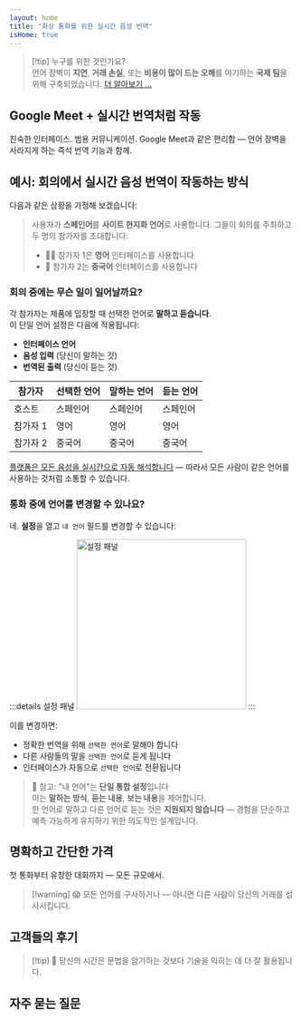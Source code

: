 ```yaml
---
layout: home
title: "화상 통화를 위한 실시간 음성 번역"
isHome: true
---
```


<HeroSection title="**모든** 언어로 만나세요" :typingSpeed="10" text="**화상 통화**에서 실시간 음성 번역 — 빠르고, 명확하며, 경계 없는 소통.">
<NavButton buttonLabel="작동 방식" buttonClass="brand" to="/#HowItWorks" />
<NavButton buttonLabel="어시스턴트" buttonClass="alt" to="/chat" />
</HeroSection>

<span id="1"></span>
<FeatureBlock
    :card="{
      title: '번역 ≠ 이해. 다음 단계는 이것입니다.',
      details: '언어에 관계없이, 마치 같은 언어를 사용하는 것처럼 당신의 목소리가 들리고 이해됩니다.',
      items: [
        '✧ 자연스럽게, [실시간으로](./product/overview/how-it-works), 자막이나 지연 없이.',
        '✧ AI 기반 해석이 어조, 의도, 업계별 전문 용어를 포착합니다.',
      ],
      link: './product/overview/what-is-intermind',
      src: {
        light: '/media-kit/animals-cartoon-3-2.png',
        dark: '/1d.png',
      },
      inversion: false,
    }"
  />

<span id="2"></span>
<FeatureBlock
    :card="{
      title: '회의 속의 마음',
      details: 'InterMind는 모든 다국어 통화를 명확하고 검색 가능한 지식으로 변환합니다.',
      items: [
        '✧ **무엇이든 물어보세요** — AI가 **회의 전반에서** 답변을 찾습니다.',
        '✧ 작업, 담당자, 마감일을 자동으로 추출합니다.',
        '✧ 핵심 사항을 모든 언어로 즉시 요약합니다.',
      ],
      link: './product/overview/how-it-works#🧩-deep-memory-deep-understanding',
      src: {
        light: '/2l.png',
        dark: '/2d.png',
      },
      inversion: true,
    }"
  />

<span id="3"></span>
<FeatureBlock
    :card="{
      title: '진지한 회의를 위해 구축됨 — 단순한 대화가 아닌',
      details: 'InterMind는 가벼운 애드온이나 플러그인이 아닌 [전문급 화상 회의 플랫폼](./product/overview/video-meeting-platform)입니다.',
      items: [
        '✧ 1080p 해상도, 스마트 노이즈 억제, 일정 관리, 중재, 화면 공유, 녹화, 자막, 참가자 채팅 및 캘린더 통합 — 모든 것이 내장되어 **바로 사용 가능**합니다.',
      ],
      link: './product/overview/video-meeting-platform',
      src: {
        light: '/3l.mp4',
        dark: '/3d.mp4',
      },
      inversion: false,
    }"
  />

<span id="4"></span>
<FeatureBlock
    :card="{
      title: '중요한 곳의 프라이버시',
      details: 'InterMind는 프라이버시와 통제가 가장 중요한 신뢰가 중요한 대화를 위해 구축되었습니다.',
      items: ['✧ [프라이버시 존](./product/overview/privacy-architecture) — EU, US, 동남아시아', '✧ **데이터 훈련 제로**. 제3자 접근 없음.'],
      link: './product/overview/privacy-architecture',
      src: {
        light: '/4l.png',
        dark: '/4d.png',
      },
      inversion: true,
    }"
  />

> [!tip] 누구를 위한 것인가요?  
> 언어 장벽이 **지연**, **거래 손실**, 또는 **비용이 많이 드는 오해**를 야기하는 **국제 팀**을 위해 구축되었습니다. [더 알아보기 ...](./product/overview/markets)

## Google Meet + 실시간 번역처럼 작동

친숙한 인터페이스. 범용 커뮤니케이션. Google Meet과 같은 편리함 — 언어 장벽을 사라지게 하는 즉석 번역 기능과 함께.

<span id="HowItWorks"></span>

<FeatureCards
    :features="[
      {
        title: '무료 가입',
        details: '언어를 선택하고 [계정을 생성](#Pricing)하세요.',
        icon: {
          light: '/signUp.png',
          dark: '/signUp.png',
        },
      },
      {
        title: '회의 시작',
        details: '즉시 생성하거나 미리 예약하세요.',
        icon: {
          light: '/start.png',
          dark: '/start.png',
        },
      },
      {
        title: '회의 참여',
        details: '링크를 클릭하고, 이름을 입력하고, 즉시 참여하세요.',
        icon: {
          light: '/join.png',
          dark: '/join.png',
        },
      },
      {
        title: '자신의 언어로 대화',
        details: '모든 사람이 자신의 언어로 말하고 듣습니다.',
        icon: {
          light: '/meeting.png',
          dark: '/meeting.png',
        },
      },
    ]"
  />

<span id="Example"></span>

## 예시: 회의에서 실시간 음성 번역이 작동하는 방식

다음과 같은 상황을 가정해 보겠습니다:

> 사용자가 **스페인어**를 **사이트 현지화 언어**로 사용합니다. 그들이 회의를 주최하고 두 명의 참가자를 초대합니다:
>
> - 🧑‍💼 참가자 1은 **영어** 인터페이스를 사용합니다
> - 👩 참가자 2는 **중국어** 인터페이스를 사용합니다

### 회의 중에는 무슨 일이 일어날까요?

각 참가자는 제품에 입장할 때 선택한 언어로 **말하고 듣습니다**.  
이 단일 언어 설정은 다음에 적용됩니다:

- **인터페이스 언어**
- **음성 입력** (당신이 말하는 것)
- **번역된 출력** (당신이 듣는 것)

| 참가자    | 선택한 언어 | 말하는 언어 | 듣는 언어 |
| --------- | ----------- | ----------- | --------- |
| 호스트    | 스페인어    | 스페인어    | 스페인어  |
| 참가자 1  | 영어        | 영어        | 영어      |
| 참가자 2  | 중국어      | 중국어      | 중국어    |

[플랫폼은 모든 음성을 실시간으로 자동 해석합니다](./product/overview/how-it-works) — 따라서 모든 사람이 같은 언어를 사용하는 것처럼 소통할 수 있습니다.

### 통화 중에 언어를 변경할 수 있나요?

네. **설정**을 열고 `내 언어` 필드를 변경할 수 있습니다:

:::details 설정 패널
<img src="/settings.png" alt="설정 패널" width="300px" />
:::

이를 변경하면:

- 정확한 번역을 위해 `선택한 언어`로 말해야 합니다
- 다른 사람들의 말을 `선택한 언어`로 듣게 됩니다
- 인터페이스가 자동으로 `선택한 언어`로 전환됩니다

> 📌 참고: "내 언어"는 **단일 통합 설정**입니다  
> 이는 **말하는 방식**, **듣는 내용**, **보는 내용**을 제어합니다.  
> 한 언어로 말하고 다른 언어로 듣는 것은 **지원되지 않습니다** — 경험을 단순하고 예측 가능하게 유지하기 위한 의도적인 설계입니다.

## 명확하고 간단한 가격

첫 통화부터 유창한 대화까지 — 모든 규모에서.

<span id="Pricing"></span>

<PricingPlans
    :plans="[
      {
        title: '**베이직** &nbsp 1명',
        price: '**무료**',
        details: '신용카드 불필요',
        items: [
          '**25**회 회의',
          '**100**명 참가자 화상 회의 [💬](#3)',
          '사용자당 **30** GB 공유 저장소',
          '모든 회의 검색 [💬](#2)',
          '동시 통역 [💬](#1)',
        ],
      },
      {
        title: '**프로**  &nbsp 1-99명',
        price: '**$20** /월/사용자, 연간 결제',
        details: '또는 월간 결제 시 $25',
        items: [
          '**무제한** 회의',
          '**150**명 참가자 화상 회의 [💬](#3)',
          '사용자당 **2** TB 공유 저장소',
          '모든 회의 검색 [💬](#2)',
          '동시 통역 [💬](#1)',
        ],
      },
      {
        title: '**비즈니스** &nbsp 100명 이상',
        price: '**맞춤형 가격**',
        details: '프라이버시를 위해 구축됨',
        items: [
          '**무제한** 회의',
          '**500**명 참가자 화상 회의 [💬](#3)',
          '사용자당 **5** TB 공유 저장소',
          '모든 회의 검색 [💬](#2)',
          '동시 통역 [💬](#1)',
          '**프라이버시 존** [💬](#4)',
        ],
      },
    ]">

<AuthButton text="시작하기" button-class="brand" event-name="get_started_attempt"/>
<AuthButton text="지금 구매" mode="checkout" eventName="buy_now_attempt" />
<ContactForm buttonText="팀과 상담하기" buttonClass="alt" />
</PricingPlans>

> [!warning] 😱 모든 언어를 구사하거나 — 아니면 다른 사람이 당신의 거래를 성사시킵니다.

<span id="Testimonials"></span>

## 고객들의 후기

<AutoScrollTestimonials testimonialsUrl="/testimonials.json"/>

> [!tip] 🥇 당신의 시간은 문법을 암기하는 것보다 기술을 익히는 데 더 잘 활용됩니다.

## 자주 묻는 질문

<span id="FAQ"></span>

<AccordionGroup
    :items="[
      {
        q: 'InterMind는 통역을 위해 어떤 언어를 지원하나요?',
        a: 'InterMind는 다음 19개 언어로 **실시간 통역**을 지원합니다:<br><br>- العربية (ar) – 아랍어<br>- Čeština (cs) – 체코어<br>- Deutsch (de) – 독일어<br>- English (en) – 영어<br>- Español (es) – 스페인어<br>- Français (fr) – 프랑스어<br>- हिन्दी (hi) – 힌디어<br>- Magyar (hu) – 헝가리어<br>- Italiano (it) – 이탈리아어<br>- 日本語 (ja) – 일본어<br>- 한국어 (ko) – 한국어<br>- Nederlands (nl) – 네덜란드어<br>- Polski (pl) – 폴란드어<br>- Português (pt) – 포르투갈어<br>- Русский (ru) – 러시아어<br>- Türkçe (tr) – 터키어<br>- 中文 (zh) – 중국어<br><br>저희는 지속적으로 이 목록을 확장하고 있으며, 모든 주요 릴리스마다 새로운 언어가 추가됩니다.',
      },
      {
        q: '라이선스 사용자와 참가자는 무엇인가요?',
        a: '*라이선스 사용자*는 무료 또는 유료 회의 라이선스를 보유하고 있으며 플랜 한도 내에서 회의를 예약할 수 있습니다. *참가자*는 초대받은 사람들로, 참여하기 위해 **계정이나 라이선스가 필요하지 않으며** 어떤 기기에서든 **무료로** 연결할 수 있습니다.',
      },
      {
        q: '한 개의 InterMind 라이선스로 몇 명이 사용할 수 있나요?',
        a: '각 *라이선스 사용자*는 **무제한 회의**를 주최할 수 있습니다. 여러 팀원이 동시에 회의를 주최해야 하는 경우, 각자 자신만의 라이선스가 필요합니다.',
      },
      {
        q: '회의의 최대 지속 시간은 얼마나 되나요?',
        a: '모든 플랜에서 회의는 최대 **24시간**까지 진행할 수 있습니다.',
      },
      {
        q: '주최할 수 있는 회의 수에 제한이 있나요?',
        a: '*Free Basic* 플랜에는 **25회의 무료 회의**가 포함됩니다. *Pro* 및 *Business* 플랜은 더 많은 참가자와 제어 기능으로 무제한 회의를 제공합니다.',
      },
      {
        q: 'InterMind는 데이터 개인정보 보호와 보안을 어떻게 보장하나요?',
        a: 'InterMind는 **설계부터 개인정보를 보호**합니다. 모든 데이터는 선택한 **개인정보 보호 구역** — _EU_, _US_, 또는 _Asia_ 내에서 처리되고 저장됩니다. 저희는 [**GDPR**](https://gdpr.eu), [**CCPA**](https://oag.ca.gov/privacy/ccpa), UAE PDPL을 준수하며, **귀하의 콘텐츠를 절대** 훈련이나 제3자 접근에 사용하지 않습니다. 고급 [개인정보 보호 구역 제어](./product/overview/privacy-architecture)는 **Business** 플랜에서 이용할 수 있습니다.',
      },
      {
        q: '플랜을 구매하기 전에 InterMind를 체험해볼 수 있나요?',
        a: '물론입니다. *Free Basic* 플랜은 **25회의 무료 회의**와 함께 **동시 통역** 및 **회의 검색**을 포함한 핵심 기능에 대한 완전한 액세스를 제공합니다. 신용카드는 필요하지 않습니다. 언제든지 업그레이드할 수 있습니다.',
      },
      {
        q: '도움이나 지원이 필요하면 어떻게 하나요?',
        a: '[도움말 센터](./resources/help)를 통해 지원을 받을 수 있습니다. *Business* 사용자는 전담 연락처를 통한 **우선 지원**을 받습니다.',
      },
      {
        q: '구독을 어떻게 관리하나요(업그레이드, 다운그레이드 또는 취소)?',
        a: '**계정 설정**을 통해 언제든지 플랜을 변경할 수 있습니다. 변경사항은 **즉시** 적용됩니다. 취소의 경우, *월간 플랜*은 청구 주기 말에 취소됩니다. *연간 플랜*은 **비례 환불**로 취소할 수 있습니다.',
      },
      {
        q: 'InterMind를 웨비나나 대규모 이벤트에 사용할 수 있나요?',
        a: '네. *Pro* 및 *Business* 플랜은 **대규모 회의와 웨비나**에 이상적이며, *Business*에서는 최대 **500명의 참가자**를 지원합니다.',
      },
    ]"/>

<HomeFooter
    :columns="[
      {
        title: '제품',
        links: [
          { text: '개요', link: './product/overview/what-is-intermind' },
          { text: '시작하기', link: './product/guide/getting-started' },
          { text: '고객 후기', link: '#Testimonials' },
          { text: '가격', link: '#Pricing' },
        ],
      },
      {
        title: '지원',
        links: [
          { text: '지원 받기', link: './resources/help' },
          { text: 'FAQ', link: '#FAQ' },
          { text: '개인정보 처리방침', link: './resources/company/Privacy-Policy' },
          { text: 'AI 법적 가이드', link: './resources/company/Legal-Regulations-for-AI-Services' },
          { text: '서비스 상태', link: 'https://status.mind.com/' },
          // { text: 'Privacy Settings', link: '#' },
        ],
      },
      {
        title: '리소스',
        links: [
          { text: '블로그', link: './blog' },
          { text: '브랜드 자료', link: './resources/media-kit' },
          { text: 'AI API / LLM 문서', link: 'https://mind.com/llms-full.txt' },
        ],
      },
      {
        title: '회사',
        links: [
          { text: '소개', link: './resources/company/about' },
          { text: '팀', link: './resources/company/team' },
          { text: '채용', link: './resources/company/careers' },
          { text: '연락처', link: './resources/company/contacts' },
        ],
      },
    ]"/>